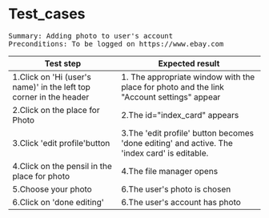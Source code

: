 # Test_cases
<pre>Summary: Adding photo to user's account
Preconditions: To be logged on https://www.ebay.com
</pre>
Test step | Expected result
----------|----------------  
1.Click on 'Hi (user's name)'  in the left top corner in the header|1. The appropriate window with the place for photo and the link "Account settings" appear
2.Click on the place for Photo|2.The id="index_card" appears
3.Click 'edit profile'button|3.The 'edit profile' button becomes 'done editing' and active. The 'index card' is editable.
4.Click on the pensil in the place for photo|4.The file manager opens
5.Choose your photo|6.The user's photo is chosen
6.Click on 'done editing'|6.The user's account has photo
